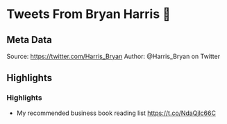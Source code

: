 # Tweets From Bryan Harris 🍿

## Meta Data

Source:  https://twitter.com/Harris_Bryan 
Author: @Harris_Bryan on Twitter

## Highlights

### Highlights

- My recommended business book reading list https://t.co/NdaQjlc66C
